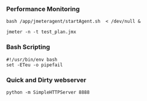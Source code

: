 ### Performance Monitoring

`bash /app/jmeteragent/startAgent.sh  < /dev/null &`

`jmeter -n -t test_plan.jmx`

### Bash Scripting
```
#!/usr/bin/env bash
set -ETeu -o pipefail
```

### Quick and Dirty webserver
`python -m SimpleHTTPServer 8888`
